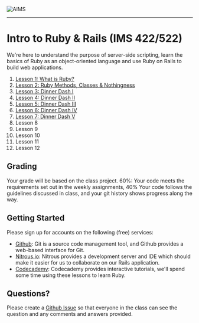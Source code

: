 ![AIMS](http://aims.muohio.edu/blog/wp-content/themes/aims_wp1/images/aims.png)

---

# Intro to Ruby & Rails (IMS 422/522)

We're here to understand the purpose of server-side scripting, learn the basics of Ruby as an object-oriented language and use Ruby on Rails to build web applications.

01. [Lesson 1: What is Ruby?](http://github.com/uhlenbrock/MU-IMS-422-522/blob/master/lessons/01.md)
02. [Lesson 2: Ruby Methods, Classes & Nothingness](http://github.com/uhlenbrock/MU-IMS-422-522/blob/master/lessons/02.md)
03. [Lesson 3: Dinner Dash I](http://github.com/uhlenbrock/MU-IMS-422-522/blob/master/lessons/03.md)
04. [Lesson 4: Dinner Dash II](http://github.com/uhlenbrock/MU-IMS-422-522/blob/master/lessons/04.md)
05. [Lesson 5: Dinner Dash III](http://github.com/uhlenbrock/MU-IMS-422-522/blob/master/lessons/05.md)
06. [Lesson 6: Dinner Dash IV](http://github.com/uhlenbrock/MU-IMS-422-522/blob/master/lessons/06.md)
07. [Lesson 7: Dinner Dash V](http://github.com/uhlenbrock/MU-IMS-422-522/blob/master/lessons/07.md)
08. Lesson 8
09. Lesson 9
10. Lesson 10
11. Lesson 11
12. Lesson 12

## Grading

Your grade will be based on the class project. 60%: Your code meets the requirements set out in the weekly assignments, 40% Your code follows the guidelines discussed in class, and your git history shows progress along the way.

## Getting Started

Please sign up for accounts on the following (free) services:

- [Github](https://github.com/): Git is a source code management tool, and Github provides a web-based interface for Git.
- [Nitrous.io](https://www.nitrous.io/join/KjtOo1FfFv8): Nitrous provides a development server and IDE which should make it easier for us to collaborate on our Rails application.
- [Codecademy](http://www.codecademy.com/): Codecademy provides interactive tutorials, we'll spend some time using these lessons to learn Ruby.

## Questions?

Please create a [Github Issue](https://github.com/uhlenbrock/MU-IMS-422-522/issues) so that everyone in the class can see the question and any comments and answers provided.
